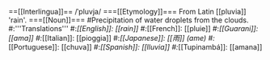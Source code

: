 ==[[Interlingua]]==
/ˈpluvja/
===[[Etymology]]===
From Latin [[pluvia]] 'rain'.
===[[Noun]]===
#Precipitation of water droplets from the clouds.
#:'''Translations'''
#:*[[English]]: [[rain]]
#:*[[French]]: [[pluie]]
#:*[[Guarani]]: [[ama]]
#:*[[Italian]]: [[pioggia]]
#:*[[Japanese]]: [[雨]] (ame)
#:*[[Portuguese]]: [[chuva]]
#:*[[Spanish]]: [[lluvia]]
#:*[[Tupinambá]]: [[amana]]
